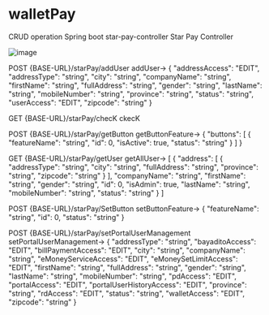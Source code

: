 # walletPay
CRUD operation Spring boot
star-pay-controller
Star Pay Controller


![image](https://user-images.githubusercontent.com/45733514/86473444-8722c600-bd5e-11ea-8609-fcca5a13089b.png)


POST
{BASE-URL}/starPay/addUser
addUser->
{
  "addressAccess": "EDIT",
  "addressType": "string",
  "city": "string",
  "companyName": "string",
  "firstName": "string",
  "fullAddress": "string",
  "gender": "string",
  "lastName": "string",
  "mobileNumber": "string",
  "province": "string",
  "status": "string",
  "userAccess": "EDIT",
  "zipcode": "string"
}


GET
{BASE-URL}/starPay/checK
ckecK


POST
{BASE-URL}/starPay/getButton
getButtonFeature->
{
  "buttons": [
    {
      "featureName": "string",
      "id": 0,
      "isActive": true,
      "status": "string"
    }
  ]
}


GET
{BASE-URL}/starPay/getUser
getAllUser->
[
  {
    "address": [
      {
        "addressType": "string",
        "city": "string",
        "fullAddress": "string",
        "province": "string",
        "zipcode": "string"
      }
    ],
    "companyName": "string",
    "firstName": "string",
    "gender": "string",
    "id": 0,
    "isAdmin": true,
    "lastName": "string",
    "mobileNumber": "string",
    "status": "string"
  }
]


POST
{BASE-URL}/starPay/SetButton
setButtonFeature->
{
  "featureName": "string",
  "id": 0,
  "status": "string"
}


POST
{BASE-URL}/starPay/setPortalUserManagement
setPortalUserManagement->
{
  "addressType": "string",
  "bayaditoAccess": "EDIT",
  "billPaymentAccess": "EDIT",
  "city": "string",
  "companyName": "string",
  "eMoneyServiceAccess": "EDIT",
  "eMoneySetLimitAccess": "EDIT",
  "firstName": "string",
  "fullAddress": "string",
  "gender": "string",
  "lastName": "string",
  "mobileNumber": "string",
  "pdAccess": "EDIT",
  "portalAccess": "EDIT",
  "portalUserHistoryAccess": "EDIT",
  "province": "string",
  "rdAccess": "EDIT",
  "status": "string",
  "walletAccess": "EDIT",
  "zipcode": "string"
}




